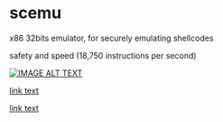 # scemu
x86 32bits emulator, for securely emulating shellcodes 

safety and speed (18,750 instructions per second)


[![IMAGE ALT TEXT](http://img.youtube.com/vi/RV8Q9MBWovQ/0.jpg)](https://www.youtube.com/embed/RV8Q9MBWovQ "mapping in emulation time")


[link text](https://www.youtube.com/embed/RV8Q9MBWovQ "mapping in emulation time")

[link text](https://www.youtube.com/embed/u12UBNB_5wU "execution flow")
